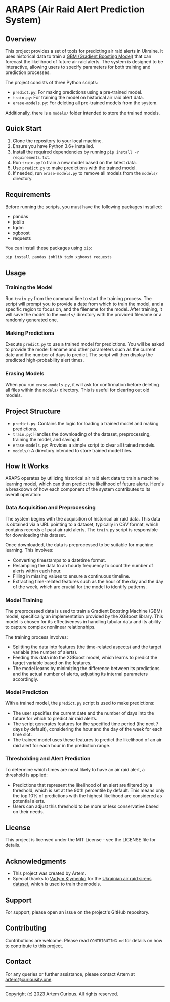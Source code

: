 # ARAPS (Air Raid Alert Prediction System)

## Overview

This project provides a set of tools for predicting air raid alerts in Ukraine. It uses historical data to train a [GBM (Gradient Boosting Model)](https://en.wikipedia.org/wiki/Gradient_boosting) that can forecast the likelihood of future air raid alerts. The system is designed to be interactive, allowing users to specify parameters for both training and prediction processes.

The project consists of three Python scripts:

- `predict.py`: For making predictions using a pre-trained model.
- `train.py`: For training the model on historical air raid alert data.
- `erase-models.py`: For deleting all pre-trained models from the system.

Additionally, there is a `models/` folder intended to store the trained models.

## Quick Start

1. Clone the repository to your local machine.
2. Ensure you have Python 3.6+ installed.
3. Install the required dependencies by running `pip install -r requirements.txt`.
4. Run `train.py` to train a new model based on the latest data.
5. Use `predict.py` to make predictions with the trained model.
6. If needed, run `erase-models.py` to remove all models from the `models/` directory.

## Requirements

Before running the scripts, you must have the following packages installed:

- pandas
- joblib
- tqdm
- xgboost
- requests

You can install these packages using `pip`:

```sh
pip install pandas joblib tqdm xgboost requests
```

## Usage

### Training the Model

Run `train.py` from the command line to start the training process. The script will prompt you to provide a date from which to train the model, and a specific region to focus on, and the filename for the model. After training, it will save the model to the `models/` directory with the provided filename or a randomly generated one.

### Making Predictions

Execute `predict.py` to use a trained model for predictions. You will be asked to provide the model filename and other parameters such as the current date and the number of days to predict. The script will then display the predicted high-probability alert times.

### Erasing Models

When you run `erase-models.py`, it will ask for confirmation before deleting all files within the `models/` directory. This is useful for clearing out old models.

## Project Structure

- `predict.py`: Contains the logic for loading a trained model and making predictions.
- `train.py`: Handles the downloading of the dataset, preprocessing, training the model, and saving it.
- `erase-models.py`: Provides a simple script to clear all trained models.
- `models/`: A directory intended to store trained model files.

## How It Works

ARAPS operates by utilizing historical air raid alert data to train a machine learning model, which can then predict the likelihood of future alerts. Here's a breakdown of how each component of the system contributes to its overall operation:

### Data Acquisition and Preprocessing

The system begins with the acquisition of historical air raid data. This data is obtained via a URL pointing to a dataset, typically in CSV format, which contains records of past air raid alerts. The `train.py` script is responsible for downloading this dataset.

Once downloaded, the data is preprocessed to be suitable for machine learning. This involves:

- Converting timestamps to a datetime format.
- Resampling the data to an hourly frequency to count the number of alerts within each hour.
- Filling in missing values to ensure a continuous timeline.
- Extracting time-related features such as the hour of the day and the day of the week, which are crucial for the model to identify patterns.

### Model Training

The preprocessed data is used to train a Gradient Boosting Machine (GBM) model, specifically an implementation provided by the XGBoost library. This model is chosen for its effectiveness in handling tabular data and its ability to capture complex nonlinear relationships.

The training process involves:

- Splitting the data into features (the time-related aspects) and the target variable (the number of alerts).
- Feeding this data into the XGBoost model, which learns to predict the target variable based on the features.
- The model learns by minimizing the difference between its predictions and the actual number of alerts, adjusting its internal parameters accordingly.

### Model Prediction

With a trained model, the `predict.py` script is used to make predictions:

- The user specifies the current date and the number of days into the future for which to predict air raid alerts.
- The script generates features for the specified time period (the next 7 days by default), considering the hour and the day of the week for each time slot.
- The trained model uses these features to predict the likelihood of an air raid alert for each hour in the prediction range.

### Thresholding and Alert Prediction

To determine which times are most likely to have an air raid alert, a threshold is applied:

- Predictions that represent the likelihood of an alert are filtered by a threshold, which is set at the 90th percentile by default. This means only the top 10% of predictions with the highest likelihood are considered as potential alerts.
- Users can adjust this threshold to be more or less conservative based on their needs.

## License

This project is licensed under the MIT License - see the LICENSE file for details.

## Acknowledgments

- This project was created by Artem.
- Special thanks to [Vadym Klymenko](https://github.com/Vadimkin) for the [Ukrainian air raid sirens dataset,](https://github.com/Vadimkin/ukrainian-air-raid-sirens-dataset) which is used to train the models.

## Support

For support, please open an issue on the project's GitHub repository.

## Contributing

Contributions are welcome. Please read `CONTRIBUTING.md` for details on how to contribute to this project.

## Contact

For any queries or further assistance, please contact Artem at [artem@curiousity.one](mailto:artem@curiousity.one).

---

Copyright (c) 2023 Artem Curious. All rights reserved.